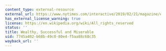 ```yaml
---
content_type: external-resource
external_url: https://www.nytimes.com/interactive/2019/02/21/magazine/elite-professionals-jobs-happiness.html
has_external_license_warning: true
license: https://en.wikipedia.org/wiki/All_rights_reserved
status: ''
title: Wealthy, Successful and Miserable
uid: 7745a402-b68b-49c0-80e4-f5aa88c68c35
wayback_url: ''
---
```

